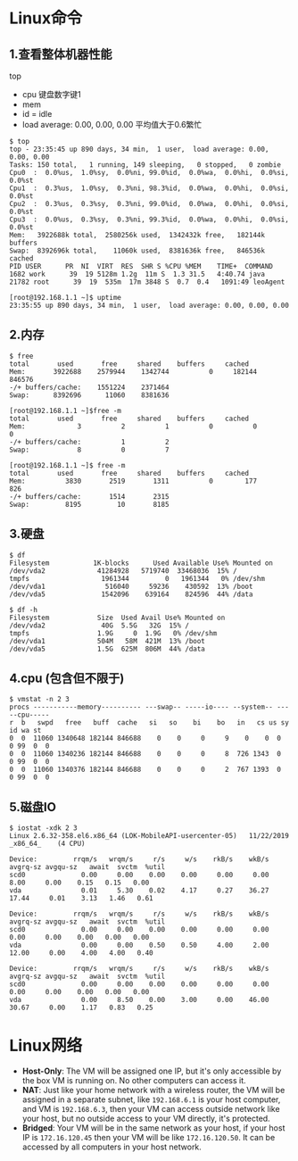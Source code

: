 # Linux命令

## 1.查看整体机器性能

   top

- cpu 键盘数字键1
- mem
- id = idle
- load average: 0.00, 0.00, 0.00 平均值大于0.6繁忙

```shell
$ top
top - 23:35:45 up 890 days, 34 min,  1 user,  load average: 0.00, 0.00, 0.00
Tasks: 150 total,   1 running, 149 sleeping,   0 stopped,   0 zombie
Cpu0  :  0.0%us,  1.0%sy,  0.0%ni, 99.0%id,  0.0%wa,  0.0%hi,  0.0%si,  0.0%st
Cpu1  :  0.3%us,  1.0%sy,  0.3%ni, 98.3%id,  0.0%wa,  0.0%hi,  0.0%si,  0.0%st
Cpu2  :  0.3%us,  0.3%sy,  0.3%ni, 99.0%id,  0.0%wa,  0.0%hi,  0.0%si,  0.0%st
Cpu3  :  0.0%us,  0.3%sy,  0.3%ni, 99.3%id,  0.0%wa,  0.0%hi,  0.0%si,  0.0%st
Mem:   3922688k total,  2580256k used,  1342432k free,   182144k buffers
Swap:  8392696k total,    11060k used,  8381636k free,   846536k cached
PID USER      PR  NI  VIRT  RES  SHR S %CPU %MEM    TIME+  COMMAND                                                   
1682 work      39  19 5128m 1.2g  11m S  1.3 31.5   4:40.74 java                                                       
21782 root      39  19  535m  17m 3848 S  0.7  0.4   1091:49 leoAgent 

[root@192.168.1.1 ~]$ uptime
23:35:55 up 890 days, 34 min,  1 user,  load average: 0.00, 0.00, 0.00
```

## 2.内存

  ```shell
$ free
total       used       free     shared    buffers     cached
Mem:       3922688    2579944    1342744          0     182144     846576
-/+ buffers/cache:    1551224    2371464
Swap:      8392696      11060    8381636

[root@192.168.1.1 ~]$free -m
total       used       free     shared    buffers     cached
Mem:             3          2          1          0          0          0
-/+ buffers/cache:          1          2
Swap:            8          0          7

[root@192.168.1.1 ~]$ free -m
total       used       free     shared    buffers     cached
Mem:          3830       2519       1311          0        177        826
-/+ buffers/cache:       1514       2315
Swap:         8195         10       8185
  ```

## 3.硬盘

```shell
$ df
Filesystem           1K-blocks      Used Available Use% Mounted on
/dev/vda2             41284928   5719740  33468036  15% /
tmpfs                  1961344         0   1961344   0% /dev/shm
/dev/vda1               516040     59236    430592  13% /boot
/dev/vda5              1542096    639164    824596  44% /data

$ df -h
Filesystem            Size  Used Avail Use% Mounted on
/dev/vda2              40G  5.5G   32G  15% /
tmpfs                 1.9G     0  1.9G   0% /dev/shm
/dev/vda1             504M   58M  421M  13% /boot
/dev/vda5             1.5G  625M  806M  44% /data
```

## 4.cpu (包含但不限于)

```shell
$ vmstat -n 2 3
procs -----------memory---------- ---swap-- -----io---- --system-- -----cpu-----
r  b   swpd   free   buff  cache   si   so    bi    bo   in   cs us sy id wa st
0  0  11060 1340648 182144 846688    0    0     0     9    0    0  0  0 99  0  0	
0  0  11060 1340236 182144 846688    0    0     0     8  726 1343  0  0 99  0  0	
0  0  11060 1340376 182144 846688    0    0     0     2  767 1393  0  0 99  0  0
```

## 5.磁盘IO

```shell
$ iostat -xdk 2 3
Linux 2.6.32-358.el6.x86_64 (LOK-MobileAPI-usercenter-05) 	11/22/2019 	_x86_64_	(4 CPU)

Device:         rrqm/s   wrqm/s     r/s     w/s    rkB/s    wkB/s avgrq-sz avgqu-sz   await  svctm  %util
scd0              0.00     0.00    0.00    0.00     0.00     0.00     8.00     0.00    0.15   0.15   0.00
vda               0.01     5.30    0.02    4.17     0.27    36.27    17.44     0.01    3.13   1.46   0.61

Device:         rrqm/s   wrqm/s     r/s     w/s    rkB/s    wkB/s avgrq-sz avgqu-sz   await  svctm  %util
scd0              0.00     0.00    0.00    0.00     0.00     0.00     0.00     0.00    0.00   0.00   0.00
vda               0.00     0.00    0.50    0.50     4.00     2.00    12.00     0.00    4.00   4.00   0.40

Device:         rrqm/s   wrqm/s     r/s     w/s    rkB/s    wkB/s avgrq-sz avgqu-sz   await  svctm  %util
scd0              0.00     0.00    0.00    0.00     0.00     0.00     0.00     0.00    0.00   0.00   0.00
vda               0.00     8.50    0.00    3.00     0.00    46.00    30.67     0.00    1.17   0.83   0.25
```

# Linux网络

- **Host-Only**: The VM will be assigned one IP, but it's only accessible by the box VM is running on. No other computers can access it.
- **NAT**: Just like your home network with a wireless router, the VM will be assigned in a separate subnet, like `192.168.6.1` is your host computer, and VM is `192.168.6.3`, then your VM can access outside network like your host, but no outside access to your VM directly, it's protected.
- **Bridged**: Your VM will be in the same network as your host, if your host IP is `172.16.120.45` then your VM will be like `172.16.120.50`. It can be accessed by all computers in your host network.